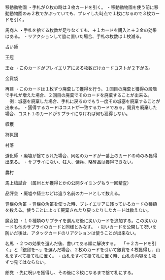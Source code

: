 移動動物園
・手札が０枚の時は３枚カードを引く。
・移動動物園を使う前に移動動物園のみ２枚でかぶっていても、プレイした時点で１枚になるので３枚カードを引く。

馬商人
・手札を捨てる枚数が足りなくても、＋１カードを購入と＋３金の効果はある。
・リアクションして脇に置いた場合、手札の枚数は１枚減る。

占い師

王冠

王女
・このカードがプレイエリアにある枚数だけカードコストが２下がる。

金貨袋

再建
・このカードは１枚ずつ廃棄して獲得を行う。１回目の廃棄と獲得の段階で手札が増えた場合、２回目の廃棄でそのカードを廃棄することが出来る。
　例：城塞を廃棄した場合、手札に戻るのでもう一度その城塞を廃棄することが出来る。
・獲得するカードはコストが一致するカードである。銅貨を廃棄した場合、コスト１のカードがサプライになければ何も獲得しない。

収穫

狩猟団

村落

道化師
・廃墟が捨てられた場合、同名のカードが一番上のカードの時のみ獲得出来る。
・サプライにない、狂人、傭兵、略奪品は獲得できない。

農村

馬上槍試合
（属州とか獲得とかの公開タイミングもう一回精査）


品評会
・廃墟や騎士などは違う名前のカードとして数える。

豊穣の角笛
・豊穣の角笛を使った時、プレイエリアに残っているカードの種類を数える。使うことによって廃棄されたり戻ったりしたカードは数えない。

魔女娘
・１０種類のサプライを選んだ後に災いカードを追加する。この災いカードも他のサプライのカードと同様とみなす。
・災いカードを公開して呪いを防いだ後は、アタックカードのリアクションは使うことが出来ない。

名馬
・２つの効果を選んだ後、書いてある順に解決する。
　「＋２カードを引く」と「銀貨を〜」を選んだ場合、２枚のカードを引いて銀貨を４枚獲得し、山札をすべて捨て札に置く。
・山札をすべて捨て札に置く時、山札の内容を１枚ずつ見てはならない。

郎党
・先に呪いを獲得し、その後に３枚になるまで捨て札にする。


